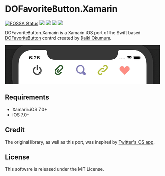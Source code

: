 # DOFavoriteButton.Xamarin
[![FOSSA Status](https://app.fossa.com/api/projects/git%2Bgithub.com%2FHankiDesign%2FDOFavoriteButton.Xamarin.svg?type=small)](https://app.fossa.com/projects/git%2Bgithub.com%2FHankiDesign%2FDOFavoriteButton.Xamarin?ref=badge_small)
![](https://img.shields.io/github/issues/HankiDesign/DOFavoriteButton.Xamarin.svg)
![](https://img.shields.io/github/forks/HankiDesign/DOFavoriteButton.Xamarin.svg)
![](https://img.shields.io/github/stars/HankiDesign/DOFavoriteButton.Xamarin.svg)
![](https://img.shields.io/github/license/HankiDesign/DOFavoriteButton.Xamarin.svg)

DOFavoriteButton.Xamarin is a Xamarin.iOS port of the Swift based [DOFavoriteButton](https://github.com/okmr-d/DOFavoriteButton) control created by [Daiki Okumura](https://github.com/okmr-d).

![](https://github.com/HankiDesign/DOFavoriteButton.Xamarin/blob/master/DOFavoriteButtonXamarin.Sample/dofavoritebuttonXamarinSample.gif)

## Requirements
- Xamarin.iOS 7.0+
- iOS 7.0+

## Credit
The original library, as well as this port, was inspired by [Twitter's iOS app](https://itunes.apple.com/us/app/twitter/id333903271).

## License
This software is released under the MIT License.
